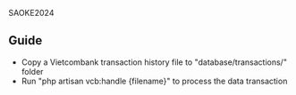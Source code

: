 SAOKE2024

## Guide
- Copy a Vietcombank transaction history file to "database/transactions/" folder
- Run "php artisan vcb:handle {filename}" to process the data transaction